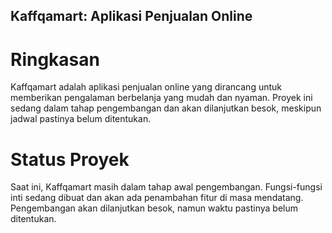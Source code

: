 ## Kaffqamart: Aplikasi Penjualan Online
# Ringkasan
Kaffqamart adalah aplikasi penjualan online yang dirancang untuk memberikan pengalaman berbelanja yang mudah dan nyaman. Proyek ini sedang dalam tahap pengembangan dan akan dilanjutkan besok, meskipun jadwal pastinya belum ditentukan.

# Status Proyek
Saat ini, Kaffqamart masih dalam tahap awal pengembangan. Fungsi-fungsi inti sedang dibuat dan akan ada penambahan fitur di masa mendatang. Pengembangan akan dilanjutkan besok, namun waktu pastinya belum ditentukan.
